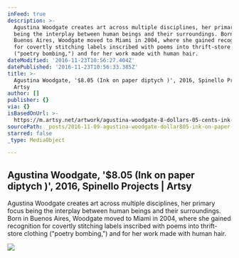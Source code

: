```yaml
---
inFeed: true
description: >-
  Agustina Woodgate creates art across multiple disciplines, her primary focus
  being the interplay between human beings and their surroundings. Born in
  Buenos Aires, Woodgate moved to Miami in 2004, where she gained recognition
  for covertly stitching labels inscribed with poems into thrift-store clothing
  ("poetry bombing,") and for her work made with human hair.
dateModified: '2016-11-23T10:56:27.404Z'
datePublished: '2016-11-23T10:56:33.385Z'
title: >-
  Agustina Woodgate, '$8.05 (Ink on paper diptych )', 2016, Spinello Projects |
  Artsy
author: []
publisher: {}
via: {}
isBasedOnUrl: >-
  https://m.artsy.net/artwork/agustina-woodgate-8-dollars-05-cents-ink-on-paper-diptych-1
sourcePath: _posts/2016-11-09-agustina-woodgate-dollar805-ink-on-paper-diptych-2016-sp.md
starred: false
_type: MediaObject

---
```

<article style=""><h1>Agustina Woodgate, '$8.05 (Ink on paper diptych )', 2016, Spinello Projects | Artsy</h1><p>Agustina Woodgate creates art across multiple disciplines, her primary focus being the interplay between human beings and their surroundings. Born in Buenos Aires, Woodgate moved to Miami in 2004, where she gained recognition for covertly stitching labels inscribed with poems into thrift-store clothing ("poetry bombing,") and for her work made with human hair.</p><img src="https://d32dm0rphc51dk.cloudfront.net/fpmkplK1H6AevxzLI33V4A/large.jpg" /></article>